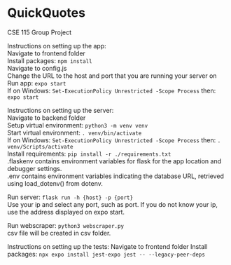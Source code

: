 # QuickQuotes
CSE 115 Group Project

Instructions on setting up the app:  
Navigate to frontend folder  
Install packages: ```npm install```  
Navigate to config.js  
Change the URL to the host and port that you are running your server on  
Run app: ```expo start```  
If on Windows: ```Set-ExecutionPolicy Unrestricted -Scope Process``` then: ```expo start```  

Instructions on setting up the server:  
Navigate to backend folder  
Setup virtual environment: ```python3 -m venv venv```  
Start virtual environment: ```. venv/bin/activate```  
If on Windows: ```Set-ExecutionPolicy Unrestricted -Scope Process``` then: ```. venv/Scripts/activate```  
Install requirements: ```pip install -r ./requirements.txt```  
.flaskenv contains environment variables for flask for the app location and debugger settings.  
.env contains environment variables indicating the database URL, retrieved using load_dotenv() from dotenv.    

Run server: ```flask run -h {host} -p {port}```  
Use your ip and select any port, such as port. If you do not know your ip, use the address displayed on expo start.  

Run webscraper: ```python3 webscraper.py```  
csv file will be created in csv folder.

Instructions on setting up the tests:
Navigate to frontend folder
Install packages: ```npx expo install jest-expo jest -- --legacy-peer-deps```